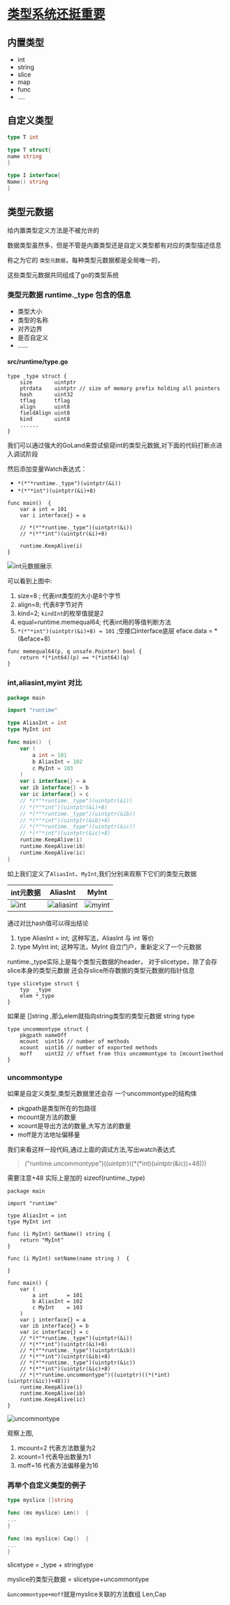 # [类型系统还挺重要](https://www.bilibili.com/video/BV1iZ4y1T7zF?p=1)

## 内置类型

- int
- string
- slice
- map
- func
- ....

## 自定义类型

```go
type T int

type T struct{
name string
}

type I interface{
Name() string
}
```

## 类型元数据

给内置类型定义方法是不被允许的

数据类型虽然多，但是不管是内置类型还是自定义类型都有对应的类型描述信息

称之为它的 `类型元数据`，每种类型元数据都是全局唯一的，

这些类型元数据共同组成了go的类型系统

### 类型元数据 runtime._type 包含的信息

- 类型大小
- 类型的名称
- 对齐边界
- 是否自定义
- ......

#### src/runtime/type.go

```
type _type struct {
	size       uintptr
	ptrdata    uintptr // size of memory prefix holding all pointers
	hash       uint32
	tflag      tflag
	align      uint8
	fieldAlign uint8
	kind       uint8
	......
}
```

我们可以通过强大的GoLand来尝试偷窥int的类型元数据,对下面的代码打断点进入调试阶段

然后添加变量Watch表达式：

- ```*(*"*runtime._type")(uintptr(&i))```
- ```*(*"*int")(uintptr(&i)+8)```

```
func main()  {
	var a int = 101
	var i interface{} = a

	// *(*"*runtime._type")(uintptr(&i))
	// *(*"*int")(uintptr(&i)+8)

	runtime.KeepAlive(i)
}

```

![int元数据展示](./watch_int_type/type_int.png)

可以看到上图中:
1. size=8 ; 代表int类型的大小是8个字节
2. align=8; 代表8字节对齐
3. kind=2; `kindInt`的枚举值就是2
4. equal=runtime.memequal64; 代表int用的等值判断方法
5. `*(*"*int")(uintptr(&i)+8) = 101` ;空接口interface底层 eface.data = *(&eface+8)

```
func memequal64(p, q unsafe.Pointer) bool {
	return *(*int64)(p) == *(*int64)(q)
}
```

### int,aliasint,myint 对比
```go
package main

import "runtime"

type AliasInt = int
type MyInt int

func main()  {
	var (
		a int = 101
		b AliasInt = 102
		c MyInt = 103
	)
	var i interface{} = a
	var ib interface{} = b
	var ic interface{} = c
	// *(*"*runtime._type")(uintptr(&i))
	// *(*"*int")(uintptr(&i)+8)
	// *(*"*runtime._type")(uintptr(&ib))
	// *(*"*int")(uintptr(&ib)+8)
	// *(*"*runtime._type")(uintptr(&ic))
	// *(*"*int")(uintptr(&ic)+8)
	runtime.KeepAlive(i)
	runtime.KeepAlive(ib)
	runtime.KeepAlive(ic)
}
```
如上我们定义了`AliasInt`、`MyInt`,我们分别来观察下它们的类型元数据

| int元数据 | AliasInt | MyInt |
| :-----| :----: | :----: |
| ![int](./watch_int_type/int.png) | ![aliasint](./watch_int_type/aliasint.png)  |![myint](./watch_int_type/myint.png)  |

通过对比hash值可以得出结论
1. type AliasInt = int; 这种写法，AliasInt 与 int 等价
2. type MyInt int; 这种写法，MyInt 自立门户，重新定义了一个元数据


runtime._type实际上是每个类型元数据的header， 对于slicetype，除了会存slice本身的类型元数据 还会存slice所存数据的类型元数据的指针信息

```
type slicetype struct {
	typ  _type
	elem *_type
}
```

如果是 []string ,那么elem就指向string类型的类型元数据 string type

```
type uncommontype struct {
	pkgpath nameOff
	mcount  uint16 // number of methods
	xcount  uint16 // number of exported methods
	moff    uint32 // offset from this uncommontype to [mcount]method
}
```

### uncommontype 
如果是自定义类型,类型元数据里还会存 一个uncommontype的结构体

- pkgpath是类型所在的包路径
- mcount是方法的数量
- xcount是导出方法的数量,大写方法的数量
- moff是方法地址偏移量

我们来看这样一段代码,通过上面的调试方法,写出watch表达式
> *(*"runtime.uncommontype")((uintptr)((*(*int)(uintptr(&ic))+48))) 
> 
需要注意+48 实际上是加的 sizeof(runtime._type)

```
package main

import "runtime"

type AliasInt = int
type MyInt int

func (i MyInt) GetName() string {
	return "MyInt"
}

func (i MyInt) setName(name string )  {

}

func main() {
	var (
		a int      = 101
		b AliasInt = 102
		c MyInt    = 103
	)
	var i interface{} = a
	var ib interface{} = b
	var ic interface{} = c
	// *(*"*runtime._type")(uintptr(&i))
	// *(*"*int")(uintptr(&i)+8)
	// *(*"*runtime._type")(uintptr(&ib))
	// *(*"*int")(uintptr(&ib)+8)
	// *(*"*runtime._type")(uintptr(&ic))
	// *(*"*int")(uintptr(&ic)+8)
	// *(*"runtime.uncommontype")((uintptr)((*(*int)(uintptr(&ic))+48)))
	runtime.KeepAlive(i)
	runtime.KeepAlive(ib)
	runtime.KeepAlive(ic)
}

```

![uncommontype](./watch_int_type/uncommontype.png)

观察上图,
1. mcount=2 代表方法数量为2
2. xcount=1 代表导出数量为1
3. moff=16 代表方法偏移量为16

### 再举个自定义类型的例子

```go
type myslice []string

func (ms myslice) Len()  {
...
}

func (ms myslice) Cap()  {
...
}
```

slicetype = _type + stringtype

myslice的类型元数据 = slicetype+uncommontype

`&uncommontype+moff`就是myslice关联的方法数组 Len,Cap 